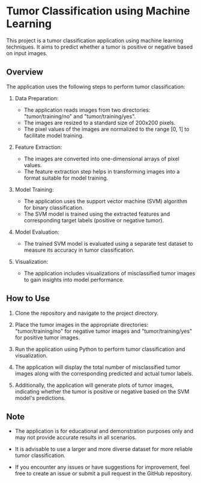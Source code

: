 # Tumor Classification using Machine Learning

This project is a tumor classification application using machine learning techniques. It aims to predict whether a tumor is positive or negative based on input images.

## Overview

The application uses the following steps to perform tumor classification:

1. Data Preparation:
   - The application reads images from two directories: "tumor/training/no" and "tumor/training/yes".
   - The images are resized to a standard size of 200x200 pixels.
   - The pixel values of the images are normalized to the range [0, 1] to facilitate model training.

2. Feature Extraction:
   - The images are converted into one-dimensional arrays of pixel values.
   - The feature extraction step helps in transforming images into a format suitable for model training.

3. Model Training:
   - The application uses the support vector machine (SVM) algorithm for binary classification.
   - The SVM model is trained using the extracted features and corresponding target labels (positive or negative tumor).

4. Model Evaluation:
   - The trained SVM model is evaluated using a separate test dataset to measure its accuracy in tumor classification.

5. Visualization:
   - The application includes visualizations of misclassified tumor images to gain insights into model performance.

## How to Use

1. Clone the repository and navigate to the project directory.

2. Place the tumor images in the appropriate directories: "tumor/training/no" for negative tumor images and "tumor/training/yes" for positive tumor images.

3. Run the application using Python to perform tumor classification and visualization.

4. The application will display the total number of misclassified tumor images along with the corresponding predicted and actual tumor labels.

5. Additionally, the application will generate plots of tumor images, indicating whether the tumor is positive or negative based on the SVM model's predictions.

## Note

- The application is for educational and demonstration purposes only and may not provide accurate results in all scenarios.

- It is advisable to use a larger and more diverse dataset for more reliable tumor classification.

- If you encounter any issues or have suggestions for improvement, feel free to create an issue or submit a pull request in the GitHub repository.
